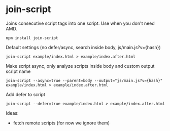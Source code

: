 # join-script

Joins consecutive script tags into one script.
Use when you don't need AMD.


```
npm install join-script
```
Default settings (no defer/async, search inside body, js/main.js?v={hash})
```
join-script example/index.html > example/index.after.html
```

Make script async, only analyze scripts inside body and custom output script name
```
join-script --async=true --parent=body --output="js/main.js?v={hash}" example/index.html > example/index.after.html
```

Add defer to script
```
join-script --defer=true example/index.html > example/index.after.html
```


Ideas:
- fetch remote scripts (for now we ignore them)
